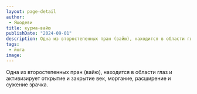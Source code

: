 ```yaml
---
layout: page-detail
author:
 - Яшодеви
title: курма-вайю
publishDate: "2024-09-01"
description: Одна из второстепенных пран (вайю), находится в области глаз и активизирует открытие и закрытие век, моргание, расширение и сужение зрачка.
tags:
 - йога
image: 
---
```


Одна из второстепенных пран (вайю), находится в области глаз и активизирует открытие и закрытие век, моргание, расширение и сужение зрачка.

